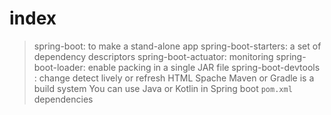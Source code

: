 # index

> spring-boot: to make a stand-alone app
> spring-boot-starters: a set of dependency descriptors
> spring-boot-actuator: monitoring
> spring-boot-loader: enable packing in a single JAR file
> spring-boot-devtools : change detect lively or refresh HTML
> Spache Maven or Gradle is a build system
> You can use Java or Kotlin in Spring boot
> `pom.xml` dependencies 
> 